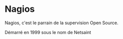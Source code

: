# Nagios

Nagios, c'est le parrain de la supervision Open Source.

Démarré en 1999 sous le nom de Netsaint
